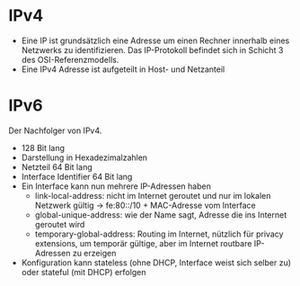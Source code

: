 # IPv4
- Eine IP ist grundsätzlich eine Adresse um einen Rechner innerhalb eines Netzwerks zu identifizieren. Das IP-Protokoll befindet sich in Schicht 3 des OSI-Referenzmodells. 
- Eine IPv4 Adresse ist aufgeteilt in Host- und Netzanteil
# IPv6
Der Nachfolger von IPv4. 
- 128 Bit lang
- Darstellung in Hexadezimalzahlen
- Netzteil 64 Bit lang
- Interface Identifier 64 Bit lang
- Ein Interface kann nun mehrere IP-Adressen haben
	- link-local-address: nicht im Internet geroutet und nur im lokalen Netzwerk gültig -> fe:80::/10 + MAC-Adresse vom Interface
	- global-unique-address: wie der Name sagt, Adresse die ins Internet geroutet wird
	- temporary-global-address: Routing im Internet, nützlich für privacy extensions, um temporär gültige, aber im Internet routbare IP-Adressen zu erzeigen
- Konfiguration kann stateless (ohne DHCP, Interface weist sich selber zu) oder stateful (mit DHCP) erfolgen
